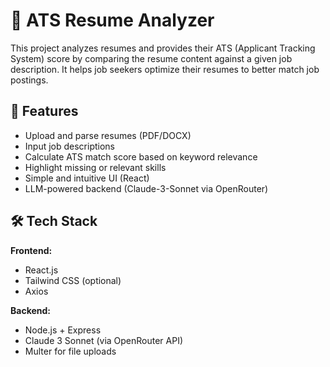 # 📝 ATS Resume Analyzer

This project analyzes resumes and provides their ATS (Applicant Tracking System) score by comparing the resume content against a given job description. It helps job seekers optimize their resumes to better match job postings.

## 🚀 Features

- Upload and parse resumes (PDF/DOCX)
- Input job descriptions
- Calculate ATS match score based on keyword relevance
- Highlight missing or relevant skills
- Simple and intuitive UI (React)
- LLM-powered backend (Claude-3-Sonnet via OpenRouter)

## 🛠️ Tech Stack

**Frontend:**
- React.js
- Tailwind CSS (optional)
- Axios

**Backend:**
- Node.js + Express
- Claude 3 Sonnet (via OpenRouter API)
- Multer for file uploads


